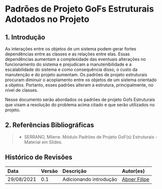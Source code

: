 # Padrões de Projeto GoFs Estruturais Adotados no Projeto

## 1. Introdução

As interações entre os objetos de um sistema podem gerar fortes dependências entre as classes e as relações entre elas. Essas dependências aumentam a complexidade das eventuais alterações no funcionamento do sistema e prejudicam a manutenibilidade e a escalabilidade do sistema e como consequência disso, o custo da manutenção e do projeto aumentam. Os padrões de projeto estruturais procuram diminuir o acoplamento entre os objetos de um sistema orientado a objetos. Portanto, esses padrões alteram a estrutura, principalmente, no nível de classes.

Nesse documento serão abordados os padrões de projeto Gofs Estruturais que visam a resolução do problema acima citado e que serão utilizados no projeto.

## 2. Referências Bibliográficas

> - SERRANO, Milene. Módulo Padrões de Projeto GoF(s) Estruturais - Material em Slides.

## Histórico de Revisões

| Data       | Versão | Descrição                  | Autor(es)                                 |
| :--------- | :----- | :------------------------- | :---------------------------------------- |
| 29/08/2021 | 0.1    | Adicionando introdução | [Abner Filipe](https://github.com/abner423) |